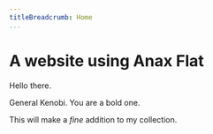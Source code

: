 ```yaml
---
titleBreadcrumb: Home
...
```

A website using Anax Flat
===============================

Hello there.

General Kenobi. You are a bold one.

This will make a *fine* addition to my collection.
